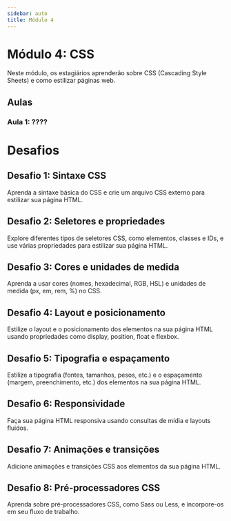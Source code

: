 ```yaml
---
sidebar: auto
title: Módulo 4
---
```


# Módulo 4: CSS

Neste módulo, os estagiários aprenderão sobre CSS (Cascading Style Sheets) e como estilizar páginas web.

## Aulas

### Aula 1: ????

# Desafios

## Desafio 1: Sintaxe CSS

Aprenda a sintaxe básica do CSS e crie um arquivo CSS externo para estilizar sua página HTML.

## Desafio 2: Seletores e propriedades

Explore diferentes tipos de seletores CSS, como elementos, classes e IDs, e use várias propriedades para estilizar sua página HTML.

## Desafio 3: Cores e unidades de medida

Aprenda a usar cores (nomes, hexadecimal, RGB, HSL) e unidades de medida (px, em, rem, %) no CSS.

## Desafio 4: Layout e posicionamento

Estilize o layout e o posicionamento dos elementos na sua página HTML usando propriedades como display, position, float e flexbox.

## Desafio 5: Tipografia e espaçamento

Estilize a tipografia (fontes, tamanhos, pesos, etc.) e o espaçamento (margem, preenchimento, etc.) dos elementos na sua página HTML.

## Desafio 6: Responsividade

Faça sua página HTML responsiva usando consultas de mídia e layouts fluidos.

## Desafio 7: Animações e transições

Adicione animações e transições CSS aos elementos da sua página HTML.

## Desafio 8: Pré-processadores CSS

Aprenda sobre pré-processadores CSS, como Sass ou Less, e incorpore-os em seu fluxo de trabalho.

